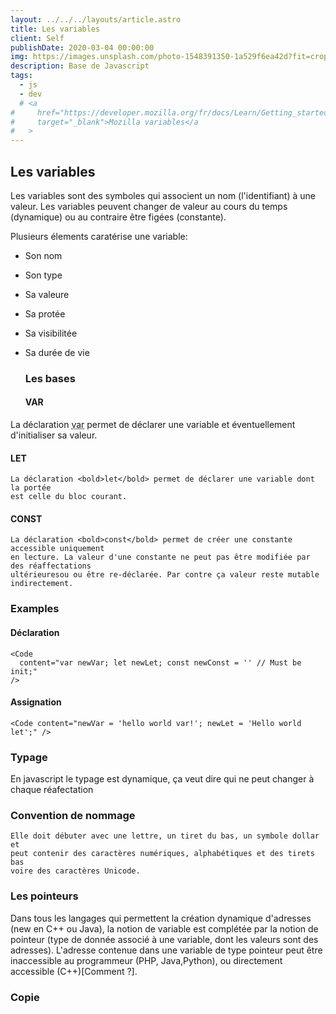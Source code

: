 ```yaml
---
layout: ../../../layouts/article.astro
title: Les variables
client: Self
publishDate: 2020-03-04 00:00:00
img: https://images.unsplash.com/photo-1548391350-1a529f6ea42d?fit=crop&w=1400&h=700&q=75
description: Base de Javascript
tags:
  - js
  - dev
  # <a
#     href="https://developer.mozilla.org/fr/docs/Learn/Getting_started_with_the_web/JavaScript_basics#variables"
#     target="_blank">Mozilla variables</a
#   >
---
```


## Les variables
  
  Les variables sont des symboles qui associent un nom (l'identifiant) à une valeur. Les variables peuvent changer de valeur au cours du temps (dynamique) ou au contraire être figées (constante).

Plusieurs élements caratérise une variable:
- Son nom
- Son type
- Sa valeure
- Sa protée
- Sa visibilitée
- Sa durée de vie

  ### Les bases
  #### VAR
La déclaration <bold><abbr title="pour variable">var</abbr></bold> permet de
    déclarer une variable et éventuellement d'initialiser sa valeur.
  #### LET

    La déclaration <bold>let</bold> permet de déclarer une variable dont la portée
    est celle du bloc courant.

  #### CONST

    La déclaration <bold>const</bold> permet de créer une constante accessible uniquement
    en lecture. La valeur d'une constante ne peut pas être modifiée par des réaffectations
    ultérieuresou ou être re-déclarée. Par contre ça valeur reste mutable indirectement.

  ### Examples
  #### Déclaration

    <Code
      content="var newVar; let newLet; const newConst = '' // Must be init;"
    />
 
#### Assignation

    <Code content="newVar = 'hello world var!'; newLet = 'Hello world let';" />

### Typage

En javascript le typage est dynamique, ça veut dire qui ne peut changer à chaque réafectation

  ### Convention de nommage
    Elle doit débuter avec une lettre, un tiret du bas, un symbole dollar et
    peut contenir des caractères numériques, alphabétiques et des tirets bas
    voire des caractères Unicode.
  ### Les pointeurs
Dans tous les langages qui permettent la création dynamique d'adresses (new en C++ ou Java), la notion de variable est complétée par la notion de pointeur (type de donnée associé à une variable, dont les valeurs sont des adresses). L'adresse contenue dans une variable de type pointeur peut être inaccessible au programmeur (PHP, Java,Python), ou directement accessible (C++)[Comment ?].
  ### Copie